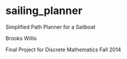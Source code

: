 sailing_planner
===============

Simplified Path Planner for a Sailboat

Brooks Willis

Final Project for Discrete Mathematics Fall 2014